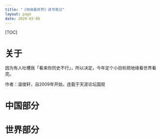 ```yaml
---
title: "《地缘看世界》读书笔记"
layout: page
date: 2020-03-08
---
```


[TOC]

# 关于
因为有人吐槽我「看来你历史不行」，所以决定，今年定个小目标把地缘看世界看完。

作者：温俊轩，自2009年开始，连载于天涯论坛国观

# 中国部分




# 世界部分
